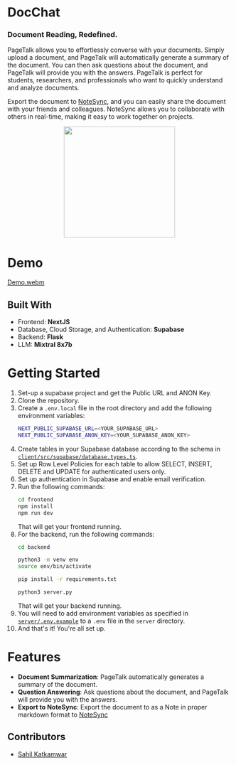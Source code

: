 # DocChat

### Document Reading, Redefined.

PageTalk allows you to effortlessly converse with your documents. Simply upload a document, and PageTalk will automatically generate a summary of the document. You can then ask questions about the document, and PageTalk will provide you with the answers. PageTalk is perfect for students, researchers, and professionals who want to quickly understand and analyze documents.

Export the document to [NoteSync](https://github.com/techymt/NoteSync), and you can easily share the document with your friends and colleagues. NoteSync allows you to collaborate with others in real-time, making it easy to work together on projects.

<div align="center">
    <img src="https://media0.giphy.com/media/v1.Y2lkPTc5MGI3NjExOG1jcnB3Y2Ezdjlhd2podHVrZ2hneG9lY292c2VnZHZpdXR2bGpkZCZlcD12MV9pbnRlcm5hbF9naWZfYnlfaWQmY3Q9Zw/3orifaQEOagjYJ1EXe/giphy.gif" height="250px">
</div>

# Demo

[Demo.webm](https://github.com/shxntanu/PageTalk/assets/97496261/cbb7bdd1-15d2-41e4-bc76-455a77f436ca)

## Built With

-   Frontend: **NextJS**
-   Database, Cloud Storage, and Authentication: **Supabase**
-   Backend: **Flask**
-   LLM: **Mixtral 8x7b**

# Getting Started

1. Set-up a supabase project and get the Public URL and ANON Key.
2. Clone the repository.
3. Create a `.env.local` file in the root directory and add the following environment variables:
    ```bash
    NEXT_PUBLIC_SUPABASE_URL=<YOUR_SUPABASE_URL>
    NEXT_PUBLIC_SUPABASE_ANON_KEY=<YOUR_SUPABASE_ANON_KEY>
    ```
4. Create tables in your Supabase database according to the schema in [`client/src/supabase/database.types.ts`](client/src/supabase/database.types.ts).
5. Set up Row Level Policies for each table to allow SELECT, INSERT, DELETE and UPDATE for authenticated users only.
6. Set up authentication in Supabase and enable email verification.
7. Run the following commands:
    ```bash
    cd frontend
    npm install
    npm run dev
    ```
    That will get your frontend running.
8. For the backend, run the following commands:
    ```bash
    cd backend
    
    python3 -m venv env
    source env/bin/activate

    pip install -r requirements.txt

    python3 server.py
    ```
    That will get your backend running.
9. You will need to add environment variables as specified in [`server/.env.example`](server/.env.example) to a `.env` file in the `server` directory.
10. And that's it! You're all set up.

# Features

-   **Document Summarization**: PageTalk automatically generates a summary of the document.
-   **Question Answering**: Ask questions about the document, and PageTalk will provide you with the answers.
-   **Export to NoteSync**: Export the document to as a Note in proper markdown format to [NoteSync](https://github.com/techymt/NoteSync)


## Contributors

-   [Sahil Katkamwar](https://github.com/jaalnock)
